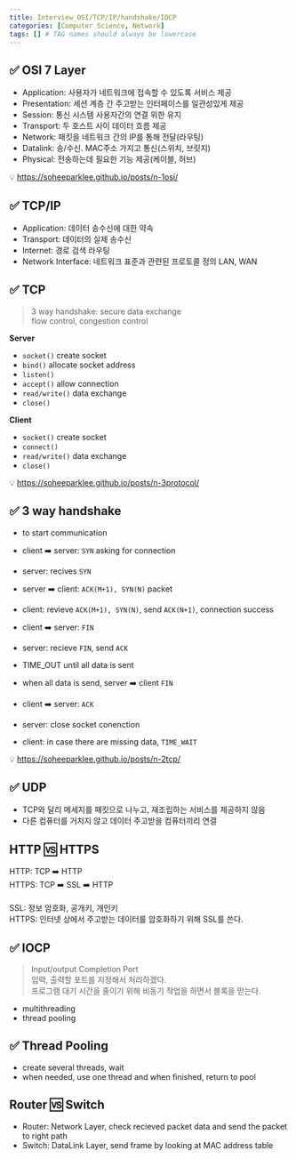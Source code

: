 ```yaml
---
title: Interview_OSI/TCP/IP/handshake/IOCP
categories: [Computer Science, Network]
tags: [] # TAG names should always be lowercase
---
```


## ✅ OSI 7 Layer

- Application: 사용자가 네트워크에 접속할 수 있도록 서비스 제공
- Presentation: 세션 계층 간 주고받는 인터페이스를 일관성있게 제공
- Session: 통신 시스템 사용자간의 연결 위한 유지
- Transport: 두 호스트 사이 데이터 흐름 제공
- Network: 패킷을 네트워크 간의 IP를 통해 전달(라우팅)
- Datalink: 송/수신. MAC주소 가지고 통신(스위치, 브릿지)
- Physical: 전송하는데 필요한 기능 제공(케이블, 허브)

💡 <https://soheeparklee.github.io/posts/n-1osi/> <br>

## ✅ TCP/IP

- Application: 데이터 송수신에 대한 약속
- Transport: 데이터의 실제 송수신
- Internet: 경로 검색 라우팅
- Network Interface: 네트워크 표준과 관련된 프로토콜 정의 LAN, WAN

## ✅ TCP

> 3 way handshake: secure data exchange <br>
> flow control, congestion control <br>

**Server**

- `socket()` create socket
- `bind()` allocate socket address
- `listen()`
- `accept()` allow connection
- `read/write()` data exchange
- `close()`

**Client**

- `socket()` create socket
- `connect()`
- `read/write()` data exchange
- `close()`

💡 <https://soheeparklee.github.io/posts/n-3protocol/> <br>

## ✅ 3 way handshake

- to start communication
- client ➡️ server: `SYN` asking for connection
- server: recives `SYN`
- server ➡️ client: `ACK(M+1), SYN(N)` packet
- client: revieve `ACK(M+1), SYN(N)`, send `ACK(N+1)`, connection success

- client ➡️ server: `FIN`
- server: recieve `FIN`, send `ACK`
- TIME_OUT until all data is sent
- when all data is send, server ➡️ client `FIN`
- client ➡️ server: `ACK`
- server: close socket conenction
- client: in case there are missing data, `TIME_WAIT`

💡 <https://soheeparklee.github.io/posts/n-2tcp/> <br>

## ✅ UDP

- TCP와 달리 메세지를 패킷으로 나누고, 재조립하는 서비스를 제공하지 않음
- 다른 컴퓨터를 거치지 않고 데이터 주고받을 컴퓨터끼리 연결

## HTTP 🆚 HTTPS

HTTP: TCP ➡️ HTTP <br>
HTTPS: TCP ➡️ SSL ➡️ HTTP <br>
<br>
SSL: 정보 암호화, 공개키, 개인키 <br>
HTTPS: 인터넷 상에서 주고받는 데이터를 암호화하기 위해 SSL를 쓴다. <br>

## ✅ IOCP

> Input/output Completion Port <br>
> 입력, 출력할 포트를 지정해서 처리하겠다. <br>
> 프로그램 대기 시간을 줄이기 위해 비동기 작업을 하면서 블록을 맏는다. <br>

- multithreading
- thread pooling

## ✅ Thread Pooling

- create several threads, wait
- when needed, use one thread and when finished, return to pool

## Router 🆚 Switch

- Router: Network Layer, check recieved packet data and send the packet to right path
- Switch: DataLink Layer, send frame by looking at MAC address table

